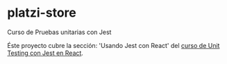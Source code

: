 # platzi-store
Curso de Pruebas unitarias con Jest

Éste proyecto cubre la sección: 'Usando Jest con React' del [curso de Unit Testing con Jest en React](https://platzi.com/clases/jest/).
